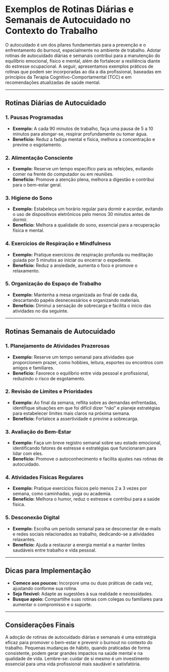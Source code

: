 # Exemplos de Rotinas Diárias e Semanais de Autocuidado no Contexto do Trabalho

O autocuidado é um dos pilares fundamentais para a prevenção e o enfrentamento do burnout, especialmente no ambiente de trabalho. Adotar rotinas de autocuidado diárias e semanais contribui para a manutenção do equilíbrio emocional, físico e mental, além de fortalecer a resiliência diante do estresse ocupacional. A seguir, apresentamos exemplos práticos de rotinas que podem ser incorporadas ao dia a dia profissional, baseadas em princípios da Terapia Cognitivo-Comportamental (TCC) e em recomendações atualizadas de saúde mental.

---

## Rotinas Diárias de Autocuidado

### 1. **Pausas Programadas**
- **Exemplo:** A cada 90 minutos de trabalho, faça uma pausa de 5 a 10 minutos para alongar-se, respirar profundamente ou tomar água.
- **Benefício:** Reduz a fadiga mental e física, melhora a concentração e previne o esgotamento.

### 2. **Alimentação Consciente**
- **Exemplo:** Reserve um tempo específico para as refeições, evitando comer na frente do computador ou em reuniões.
- **Benefício:** Promove a atenção plena, melhora a digestão e contribui para o bem-estar geral.

### 3. **Higiene do Sono**
- **Exemplo:** Estabeleça um horário regular para dormir e acordar, evitando o uso de dispositivos eletrônicos pelo menos 30 minutos antes de dormir.
- **Benefício:** Melhora a qualidade do sono, essencial para a recuperação física e mental.

### 4. **Exercícios de Respiração e Mindfulness**
- **Exemplo:** Pratique exercícios de respiração profunda ou meditação guiada por 5 minutos ao iniciar ou encerrar o expediente.
- **Benefício:** Reduz a ansiedade, aumenta o foco e promove o relaxamento.

### 5. **Organização do Espaço de Trabalho**
- **Exemplo:** Mantenha a mesa organizada ao final de cada dia, descartando papéis desnecessários e organizando materiais.
- **Benefício:** Diminui a sensação de sobrecarga e facilita o início das atividades no dia seguinte.

---

## Rotinas Semanais de Autocuidado

### 1. **Planejamento de Atividades Prazerosas**
- **Exemplo:** Reserve um tempo semanal para atividades que proporcionem prazer, como hobbies, leitura, esportes ou encontros com amigos e familiares.
- **Benefício:** Favorece o equilíbrio entre vida pessoal e profissional, reduzindo o risco de esgotamento.

### 2. **Revisão de Limites e Prioridades**
- **Exemplo:** Ao final da semana, reflita sobre as demandas enfrentadas, identifique situações em que foi difícil dizer “não” e planeje estratégias para estabelecer limites mais claros na próxima semana.
- **Benefício:** Fortalece a assertividade e previne a sobrecarga.

### 3. **Avaliação do Bem-Estar**
- **Exemplo:** Faça um breve registro semanal sobre seu estado emocional, identificando fatores de estresse e estratégias que funcionaram para lidar com eles.
- **Benefício:** Promove o autoconhecimento e facilita ajustes nas rotinas de autocuidado.

### 4. **Atividades Físicas Regulares**
- **Exemplo:** Pratique exercícios físicos pelo menos 2 a 3 vezes por semana, como caminhadas, yoga ou academia.
- **Benefício:** Melhora o humor, reduz o estresse e contribui para a saúde física.

### 5. **Desconexão Digital**
- **Exemplo:** Escolha um período semanal para se desconectar de e-mails e redes sociais relacionados ao trabalho, dedicando-se a atividades relaxantes.
- **Benefício:** Ajuda a restaurar a energia mental e a manter limites saudáveis entre trabalho e vida pessoal.

---

## Dicas para Implementação

- **Comece aos poucos:** Incorpore uma ou duas práticas de cada vez, ajustando conforme sua rotina.
- **Seja flexível:** Adapte as sugestões à sua realidade e necessidades.
- **Busque apoio:** Compartilhe suas rotinas com colegas ou familiares para aumentar o compromisso e o suporte.

---

## Considerações Finais

A adoção de rotinas de autocuidado diárias e semanais é uma estratégia eficaz para promover o bem-estar e prevenir o burnout no contexto do trabalho. Pequenas mudanças de hábito, quando praticadas de forma consistente, podem gerar grandes impactos na saúde mental e na qualidade de vida. Lembre-se: cuidar de si mesmo é um investimento essencial para uma vida profissional mais saudável e satisfatória.